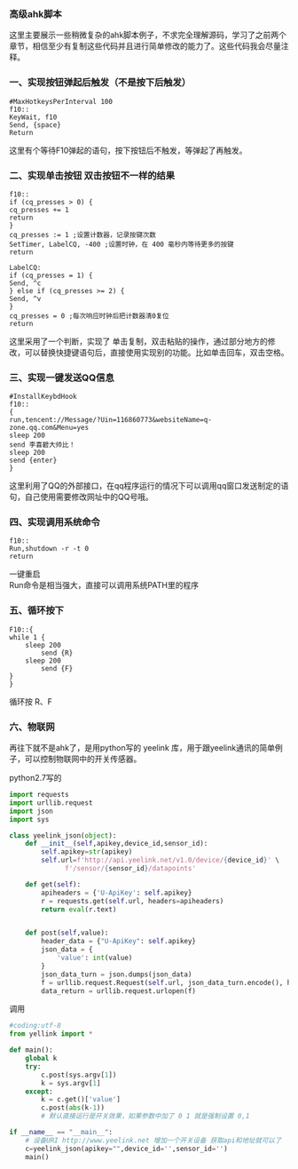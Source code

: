### 高级ahk脚本
这里主要展示一些稍微复杂的ahk脚本例子，不求完全理解源码，学习了之前两个章节，相信至少有复制这些代码并且进行简单修改的能力了。这些代码我会尽量注释。
### 一、实现按钮弹起后触发（不是按下后触发）
```
#MaxHotkeysPerInterval 100
f10::       
KeyWait, f10
Send, {space}
Return     
```
这里有个等待F10弹起的语句，按下按钮后不触发，等弹起了再触发。
### 二、实现单击按钮 双击按钮不一样的结果
```
f10::
if (cq_presses > 0) {
cq_presses += 1
return
}
cq_presses := 1 ;设置计数器，记录按键次数
SetTimer, LabelCQ, -400 ;设置时钟，在 400 毫秒内等待更多的按键
return

LabelCQ:
if (cq_presses = 1) {
Send, ^c
} else if (cq_presses >= 2) {
Send, ^v
}
cq_presses = 0 ;每次响应时钟后把计数器清0复位
return
```
这里采用了一个判断，实现了 单击复制，双击粘贴的操作，通过部分地方的修改，可以替换快捷键语句后，直接使用实现别的功能。比如单击回车，双击空格。
### 三、实现一键发送QQ信息
```
#InstallKeybdHook
f10::
{
run,tencent://Message/?Uin=116860773&websiteName=q-zone.qq.com&Menu=yes
sleep 200
send 李喜碧大帅比！
sleep 200
send {enter}
}
```
这里利用了QQ的外部接口，在qq程序运行的情况下可以调用qq窗口发送制定的语句，自己使用需要修改网址中的QQ号哦。

### 四、实现调用系统命令
```
f10::
Run,shutdown -r -t 0
return
```
一键重启  
Run命令是相当强大，直接可以调用系统PATH里的程序

### 五、循环按下
```
F10::{
while 1 {
    sleep 200
        send {R}
    sleep 200
        send {F}
}
}
```
循环按 R、F

### 六、物联网
再往下就不是ahk了，是用python写的 yeelink 库，用于跟yeelink通讯的简单例子，可以控制物联网中的开关传感器。

  python2.7写的

```python
import requests
import urllib.request
import json
import sys

class yeelink_json(object):
    def __init__(self,apikey,device_id,sensor_id):
        self.apikey=str(apikey)
        self.url=f'http://api.yeelink.net/v1.0/device/{device_id}' \
              f'/sensor/{sensor_id}/datapoints'

    def get(self):
        apiheaders = {'U-ApiKey': self.apikey}
        r = requests.get(self.url, headers=apiheaders)
        return eval(r.text)


    def post(self,value):
        header_data = {"U-ApiKey": self.apikey}
        json_data = {
            'value': int(value)
        }
        json_data_turn = json.dumps(json_data)
        f = urllib.request.Request(self.url, json_data_turn.encode(), headers=header_data)
        data_return = urllib.request.urlopen(f)


```

调用
```python
#coding:utf-8
from yellink import *

def main():
    global k
    try:
        c.post(sys.argv[1])
        k = sys.argv[1]
    except:
        k = c.get()['value']
        c.post(abs(k-1))
        # 默认直接运行是开关效果，如果参数中加了 0 1 就是强制设置 0,1

if __name__ == "__main__":
    # 设备URI http://www.yeelink.net 增加一个开关设备 获取api和地址就可以了
    c=yeelink_json(apikey="",device_id='',sensor_id='')
    main()


```
